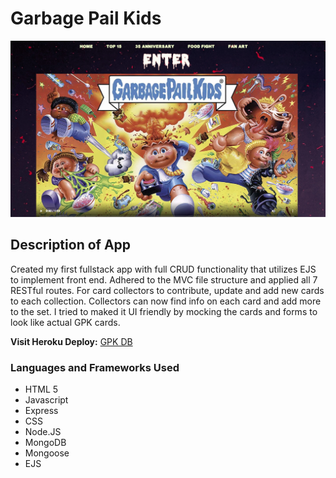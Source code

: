 # Garbage Pail Kids
![GPK HOMPAGE](public/css/images/gpk_home.jpg)
#####
## Description of App
Created my first fullstack app with full CRUD functionality that utilizes EJS to implement front end. Adhered to the MVC file structure and applied all 7 RESTful routes. For card collectors to contribute, update and add new cards to each collection. Collectors can now find info on each card and add more to the set. I tried to maked it UI friendly by mocking the cards and forms to look like actual GPK cards. 

**Visit Heroku Deploy:** [GPK DB](https://gpkcards.herokuapp.com/)

### Languages and Frameworks Used
- HTML 5
- Javascript
- Express
- CSS
- Node.JS
- MongoDB
- Mongoose
- EJS
